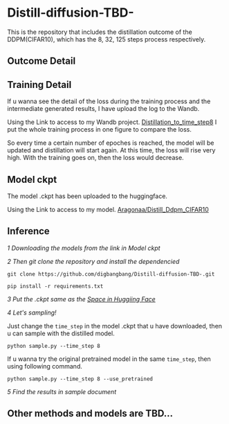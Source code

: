 # Distill-diffusion-TBD-
This is the repository that includes the distillation outcome of the DDPM(CIFAR10), which has the 8, 32, 125 steps process respectively.

## Outcome Detail



## Training Detail

If u wanna see the detail of the loss during the training process and the intermediate generated results, I have upload the log to the Wandb.

Using the Link to access to my Wandb project. [Distillation_to_time_step8](https://wandb.ai/2623448751/pg_dis_train_and_sample_student_same_teacher/runs/8fi5h7ew?nw=nwuser2623448751) I put the whole training process in one figure to compare the loss.

So every time a certain number of epoches is reached, the model will be updated and distillation will start again. At this time, the loss will rise very high. With the training goes on, then the loss would decrease.

## Model ckpt

The model .ckpt has been uploaded to the huggingface.

Using the Link to access to my model. [Aragonaa/Distill_Ddpm_CIFAR10](https://huggingface.co/Aragonaa/Distill_Ddpm_CIFAR10/tree/main) 

## Inference

*1 Downloading the models from the link in Model ckpt*

*2 Then git clone the repository and install the dependencied* 

    git clone https://github.com/digbangbang/Distill-diffusion-TBD-.git

    pip install -r requirements.txt

*3 Put the .ckpt same as the [Space in Huggiing Face](https://huggingface.co/spaces/Aragonaa/distill_ddpm_CIFAR10/tree/main)*

*4 Let's sampling!*

Just change the `time_step` in the model .ckpt that u have downloaded, then u can sample with the distilled model.
    
    python sample.py --time_step 8

If u wanna try the original pretrained model in the same `time_step`, then using following command.

    python sample.py --time_step 8 --use_pretrained

*5 Find the results in sample document*

## Other methods and models are TBD...
